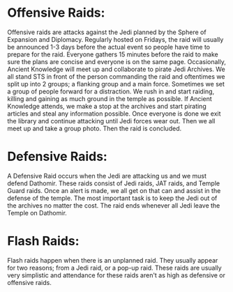 # Offensive Raids:
Offensive raids are attacks against the Jedi planned by the Sphere of Expansion and Diplomacy.
Regularly hosted on Fridays, the raid will usually be announced 1-3 days before the actual event so people have time to prepare for the raid.
Everyone gathers 15 minutes before the raid to make sure the plans are concise and everyone is on the same page.
Occasionally, Ancient Knowledge will meet up and collaborate to pirate Jedi Archives.
We all stand STS in front of the person commanding the raid and oftentimes we split up into 2 groups; a flanking group and a main force.
Sometimes we set a group of people forward for a distraction.
We rush in and start raiding, killing and gaining as much ground in the temple as possible.
If Ancient Knowledge attends, we make a stop at the archives and start pirating articles and steal any information possible.
Once everyone is done we exit the library and continue attacking until Jedi forces wear out.
Then we all meet up and take a group photo.
Then the raid is concluded.

# Defensive Raids:
A Defensive Raid occurs when the Jedi are attacking us and we must defend Dathomir.
These raids consist of Jedi raids, JAT raids, and Temple Guard raids.
Once an alert is made, we all get on that can and assist in the defense of  the temple.
The most important task is to keep the Jedi out of the archives no matter the cost.
The raid ends whenever all Jedi leave the Temple on Dathomir.



# Flash Raids:
Flash raids happen when there is an unplanned raid.
They usually appear for two reasons; from a Jedi raid, or a pop-up raid.
These raids are usually very simplistic and attendance for these raids aren't as high as defensive or offensive raids.